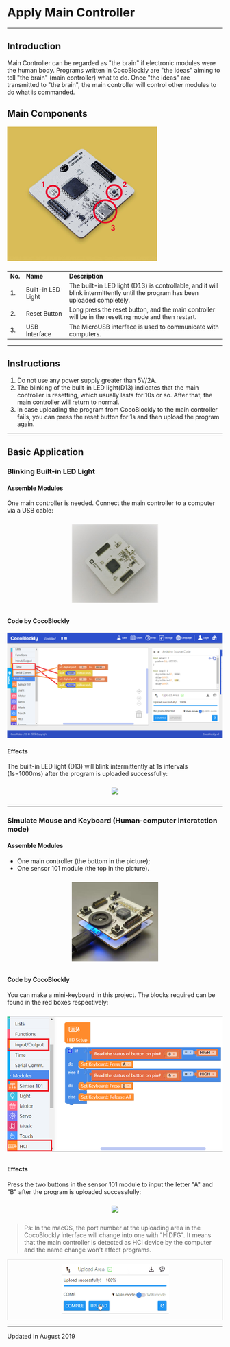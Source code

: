 # Apply Main Controller

---

## Introduction

Main Controller can be regarded as "the brain" if electronic modules were the human body. Programs written in CocoBlockly are "the ideas" aiming to tell "the brain" (main controller) what to do. Once "the ideas" are transmitted to "the brain", the main controller will control other modules to do what is commanded.
## Main Components

<img src="../media/maincontroller_1.jpg" width="350"/>

<table style="margin-top:20px;">
	<tr>
		<td width="6%" style="font-weight: bold;">No.</td>
		<td width="20%" style="font-weight: bold;">Name</td>
		<td style="font-weight: bold;">Description</td>
	</tr>
	<tr>
		<td>1.</td>
		<td>Built-in LED Light</td>
		<td>The built-in LED light (D13) is controllable, and it will blink intermittently until the program has been uploaded completely. </td>
	</tr>
	<tr>
		<td>2.</td>
		<td>Reset Button</td>
		<td>Long press the reset button, and the main controller will be in the resetting mode and then restart. </td>
	</tr>
	<tr>
		<td>3.</td>
		<td>USB Interface</td>
		<td>The MicroUSB interface is used to communicate with computers.</td>
	</tr>
</table>

---


## Instructions

1. Do not use any power supply greater than 5V/2A.
2. The blinking of the bulit-in LED light(D13) indicates that the main controller is resetting, which usually lasts for 10s or so. After that, the main controller will return to normal.
3. In case uploading the program from CocoBlockly to the main controller fails, you can press the reset button for 1s and then upload the program again.
---

## Basic Application

### Blinking Built-in LED Light

#### Assemble Modules

One main controller is needed. Connect the main controller to a computer via a USB cable:

<div style="padding: 10px 0 10px 0;text-align: center;"><img src="../media/maincontroller_2.jpg" width="40%" /></div>

#### Code by CocoBlockly

![main controller](../media/maincontroller_3_en.png)

#### Effects

The built-in LED light (D13) will blink intermittently at 1s intervals (1s=1000ms) after the program is uploaded successfully:

<div style="padding: 10px 0 10px 0;text-align: center;"><img src="../media/Mar-09-2019 15-52-04.gif" width="40%" /></div>

---

### Simulate Mouse and Keyboard (Human-computer interatction mode)

#### Assemble Modules

* One main controller (the bottom in the picture);
* One sensor 101 module (the top in the picture).

<div style="padding: 10px 0 10px 0;text-align: center;"><img src="../media/hid_assemble.jpg" width="40%" /></div>

#### Code by CocoBlockly

You can make a mini-keyboard in this project. The blocks required can be found in the red boxes respectively:

<div style="padding: 10px 0 10px 0;text-align: center;"><img src="../media/hid_1_en.png" width="100%" /></div>

#### Effects

Press the two buttons in the sensor 101 module to input the letter "A" and "B" after the program is uploaded successfully:

<div style="padding: 10px 0 10px 0;text-align: center;"><img src="../media/Mar-09-2019 16-12-29_en.gif" width="75%" /></div>

> Ps: In the macOS, the port number at the uploading area in the CocoBlockly interface will change into one with "HIDFG". It means that the main controller is detected as HCI device by the computer and the name change won't affect programs.

<div style="border:1px solid rgba(0,0,0,.1);padding: 10px 0 10px 0;text-align: center;"><img src="../media/hid_tip_en.png" width="50%" /></div>


---
Updated in August 2019
